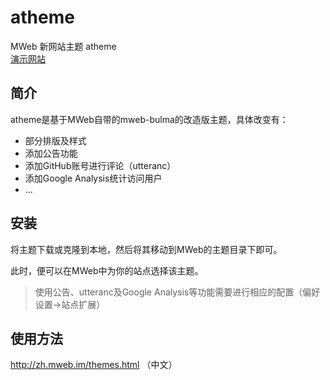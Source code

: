 # atheme

MWeb 新网站主题 atheme  
[演示网站](http://alanalbert.github.io/)  

## 简介

atheme是基于MWeb自带的mweb-bulma的改造版主题，具体改变有：

* 部分排版及样式
* 添加公告功能
* 添加GitHub账号进行评论（utteranc）
* 添加Google Analysis统计访问用户
* ...

## 安装

将主题下载或克隆到本地，然后将其移动到MWeb的主题目录下即可。

此时，便可以在MWeb中为你的站点选择该主题。

> 使用公告、utteranc及Google Analysis等功能需要进行相应的配置（偏好设置->站点扩展）

## 使用方法

<http://zh.mweb.im/themes.html> （中文）


